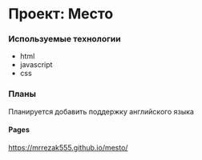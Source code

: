 # Проект: Место

### Используемые технологии
* html
* javascript
* css

### Планы

Планируется добавить поддержку английского языка

#### Pages
https://mrrezak555.github.io/mesto/
